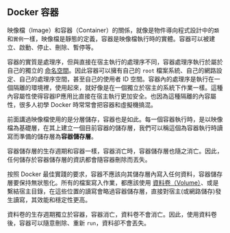 ## Docker 容器

映像檔（Image）和容器（Container）的關係，就像是物件導向程式設計中的`類`和`實例`一樣，映像檔是靜態的定義，容器是映像檔執行時的實體。容器可以被建立、啟動、停止、刪除、暫停等。

容器的實質是處理序，但與直接在宿主執行的處理序不同，容器處理序執行於屬於自己的獨立的 [命名空間](https://en.wikipedia.org/wiki/Linux_namespaces)。因此容器可以擁有自己的 `root` 檔案系統、自己的網路設定、自己的處理序空間，甚至自己的使用者 ID 空間。容器內的處理序是執行在一個隔離的環境裡，使用起來，就好像是在一個獨立於宿主的系統下作業一樣。這種內容屬性使得容器IP應用比直接在宿主執行更加安全。也因為這種隔離的內容屬性，很多人初學 Docker 時常常會把容器和虛擬機搞混。

前面講過映像檔使用的是分層儲存，容器也是如此。每一個容器執行時，是以映像檔為基礎層，在其上建立一個目前容器的儲存層，我們可以稱這個為容器執行時讀寫而準備的儲存層為**容器儲存層**。

容器儲存層的生存週期和容器一樣，容器消亡時，容器儲存層也隨之消亡。因此，任何儲存於容器儲存層的資訊都會隨容器刪除而丟失。

按照 Docker 最佳實踐的要求，容器不應該向其儲存層內寫入任何資料，容器儲存層要保持無狀態化。所有的檔案寫入作業，都應該使用 [資料卷（Volume）](https://docs.docker.com/engine/tutorials/dockervolumes/)、或是繫結宿主目錄，在這些位置的讀寫會略過容器儲存層，直接對宿主(或網路儲存)發生讀寫，其效能和穩定性更高。

資料卷的生存週期獨立於容器，容器消亡，資料卷不會消亡。因此，使用資料卷後，容器可以隨意刪除、重新 `run`，資料卻不會丟失。
